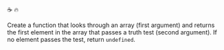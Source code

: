 :coffee: :fire:

Create a function that looks through an array (first argument) and returns the first element in the array that passes a truth test (second argument). If no element passes the test, return `undefined`.
